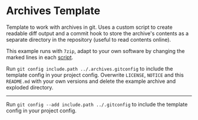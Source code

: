 # Archives Template

Template to work with archives in git. Uses a custom script to create readable diff output and a commit hook to store the archive's contents as a separate directory in the repository (useful to read contents online).

This example runs with `7zip`, adapt to your own software by changing the marked lines in each <a href=".scripts">script</a>.

Run `git config include.path ../.archives.gitconfig` to include the template config in your project config. Overwrite `LICENSE`, `NOTICE` and this `README.md` with your own versions and delete the example archive and exploded directory.

---

Run `git config --add include.path ../.gitconfig` to include the template config in your project config.
